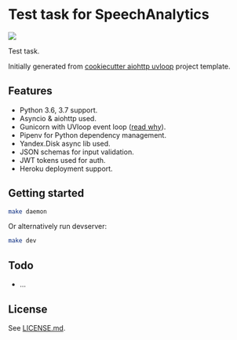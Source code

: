 # Test task for SpeechAnalytics

[![](https://travis-ci.org/osminogin/sa-test-task.svg?branch=master)](https://travis-ci.org/osminogin/sa-test-task)

Test task.

Initially generated from [cookiecutter aiohttp uvloop](https://github.com/osminogin/cookiecutter-aiohttp-uvloop) project template.

## Features

- Python 3.6, 3.7 support.
- Asyncio & aiohttp used.
- Gunicorn with UVloop event loop ([read why](http://magic.io/blog/uvloop-blazing-fast-python-networking/)).
- Pipenv for Python dependency management.
- Yandex.Disk async lib used.
- JSON schemas for input validation.
- JWT tokens used for auth.
- Heroku deployment support.

## Getting started

```bash
make daemon
```

Or alternatively run devserver:

```bash
make dev
```

## Todo

* ...

## License

See [LICENSE.md](https://github.com/osminogin/cookiecutter-aiohttp-helm/blob/master/LICENSE.md).
